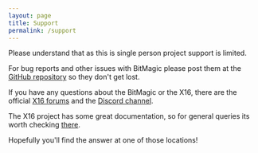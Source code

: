 ```yaml
---
layout: page
title: Support
permalink: /support
---
```


Please understand that as this is single person project support is limited.

For bug reports and other issues with BitMagic please post them at the [GitHub repository](https://github.com/Yazwh0/BitMagic/issues) so they don't get lost.

If you have any questions about the BitMagic or the X16, there are the official [X16 forums](https://cx16forum.com/forum/) and the [Discord channel](https://discord.gg/nS2PqEC).

The X16 project has some great documentation, so for general queries its worth checking [there](https://github.com/X16Community/x16-docs/tree/master).

Hopefully you'll find the answer at one of those locations!

